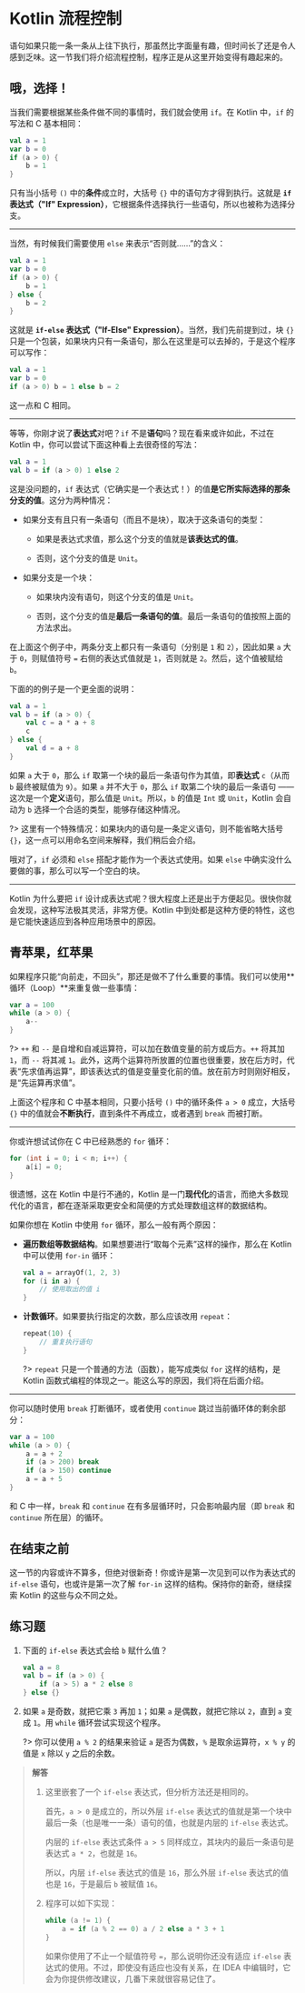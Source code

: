 # Kotlin 流程控制

语句如果只能一条一条从上往下执行，那虽然比字面量有趣，但时间长了还是令人感到乏味。这一节我们将介绍流程控制，程序正是从这里开始变得有趣起来的。

## 哦，选择！

当我们需要根据某些条件做不同的事情时，我们就会使用 `if`。在 Kotlin 中，`if` 的写法和 C 基本相同：

```kotlin
val a = 1
var b = 0
if (a > 0) {
    b = 1
}
```

只有当小括号 `()` 中的**条件**成立时，大括号 `{}` 中的语句方才得到执行。这就是 **`if` 表达式（"If" Expression）**，它根据条件选择执行一些语句，所以也被称为选择分支。

---

当然，有时候我们需要使用 `else` 来表示“否则就……”的含义：

```kotlin
val a = 1
var b = 0
if (a > 0) {
    b = 1
} else {
    b = 2
}
```

这就是 **`if-else` 表达式（"If-Else" Expression）**。当然，我们先前提到过，块 `{}` 只是一个包装，如果块内只有一条语句，那么在这里是可以去掉的，于是这个程序可以写作：

```kotlin
val a = 1
var b = 0
if (a > 0) b = 1 else b = 2
```

这一点和 C 相同。

---

等等，你刚才说了**表达式**对吧？`if` 不是**语句**吗？现在看来或许如此，不过在 Kotlin 中，你可以尝试下面这种看上去很奇怪的写法：

```kotlin
val a = 1
val b = if (a > 0) 1 else 2
```

这是没问题的，`if` 表达式（它确实是一个表达式！）的值**是它所实际选择的那条分支的值**。这分为两种情况：

- 如果分支有且只有一条语句（而且不是块），取决于这条语句的类型：
  
  - 如果是表达式求值，那么这个分支的值就是**该表达式的值**。
  
  - 否则，这个分支的值是 `Unit`。

- 如果分支是一个块：
  
  - 如果块内没有语句，则这个分支的值是 `Unit`。
  
  - 否则，这个分支的值是**最后一条语句的值**。最后一条语句的值按照上面的方法求出。

在上面这个例子中，两条分支上都只有一条语句（分别是 `1` 和 `2`），因此如果 `a` 大于 `0`，则赋值符号 `=` 右侧的表达式值就是 `1`，否则就是 `2`。然后，这个值被赋给 `b`。

下面的的例子是一个更全面的说明：

```kotlin
val a = 1
val b = if (a > 0) {
    val c = a * a + 8
    c
} else {
    val d = a + 8
}
```

如果 `a` 大于 `0`，那么 `if` 取第一个块的最后一条语句作为其值，即**表达式** `c`（从而 `b` 最终被赋值为 `9`）。如果 `a` 并不大于 `0`，那么 `if` 取第二个块的最后一条语句 —— 这次是一个**定义**语句，那么值是 `Unit`。所以，`b` 的值是 `Int` 或 `Unit`，Kotlin 会自动为 `b` 选择一个合适的类型，能够存储这种情况。

?> 这里有一个特殊情况：如果块内的语句是一条定义语句，则不能省略大括号 `{}`，这一点可以用命名空间来解释，我们稍后会介绍。

哦对了，`if` 必须和 `else` 搭配才能作为一个表达式使用。如果 `else` 中确实没什么要做的事，那么可以写一个空白的块。

---

Kotlin 为什么要把 `if` 设计成表达式呢？很大程度上还是出于方便起见。很快你就会发现，这种写法极其灵活，非常方便。Kotlin 中到处都是这种方便的特性，这也是它能快速适应到各种应用场景中的原因。

## 青苹果，红苹果

如果程序只能“向前走，不回头”，那还是做不了什么重要的事情。我们可以使用**循环（Loop）**来重复做一些事情：

```kotlin
var a = 100
while (a > 0) {
    a--
}
```

?> `++` 和 `--` 是自增和自减运算符，可以加在数值变量的前方或后方。`++` 将其加 `1`，而 `--` 将其减 `1`。此外，这两个运算符所放置的位置也很重要，放在后方时，代表“先求值再运算”，即该表达式的值是变量变化前的值。放在前方时则刚好相反，是“先运算再求值”。

上面这个程序和 C 中基本相同，只要小括号 `()` 中的循环条件 `a > 0` 成立，大括号 `{}` 中的值就会**不断执行**，直到条件不再成立，或者遇到 `break` 而被打断。

---

你或许想试试你在 C 中已经熟悉的 `for` 循环：

```c
for (int i = 0; i < n; i++) {
    a[i] = 0;
}
```

很遗憾，这在 Kotlin 中是行不通的，Kotlin 是一门**现代化**的语言，而绝大多数现代化的语言，都在逐渐采取更安全和简便的方式处理数组这样的数据结构。

如果你想在 Kotlin 中使用 `for` 循环，那么一般有两个原因：

- **遍历数组等数据结构**。如果想要进行“取每个元素”这样的操作，那么在 Kotlin 中可以使用  `for-in` 循环：
  
  ```kotlin
  val a = arrayOf(1, 2, 3)
  for (i in a) {
      // 使用取出的值 i
  }
  ```

- **计数循环**。如果要执行指定的次数，那么应该改用 `repeat`：
  
  ```kotlin
  repeat(10) {
      // 重复执行语句
  }
  ```
  
  ?> `repeat` 只是一个普通的方法（函数），能写成类似 `for` 这样的结构，是 Kotlin 函数式编程的体现之一。能这么写的原因，我们将在后面介绍。

---

你可以随时使用 `break` 打断循环，或者使用 `continue` 跳过当前循环体的剩余部分：

```kotlin
var a = 100
while (a > 0) {
    a = a + 2
    if (a > 200) break
    if (a > 150) continue
    a = a + 5
}
```

和 C 中一样，`break` 和 `continue` 在有多层循环时，只会影响最内层（即 `break` 和 `continue` 所在层）的循环。

## 在结束之前

这一节的内容或许不算多，但绝对很新奇！你或许是第一次见到可以作为表达式的 `if-else` 语句，也或许是第一次了解 `for-in` 这样的结构。保持你的新奇，继续探索 Kotlin 的这些与众不同之处。

## 练习题

1. 下面的 `if-else` 表达式会给 `b` 赋什么值？
   
   ```kotlin
   val a = 8
   val b = if (a > 0) {
       if (a > 5) a * 2 else 8
   } else {}
   ```

2. 如果 `a` 是奇数，就把它乘 `3` 再加 `1`；如果 `a` 是偶数，就把它除以 `2`，直到 `a` 变成 `1`。用 `while` 循环尝试实现这个程序。
   
   ?> 你可以使用 `a % 2` 的结果来验证 `a` 是否为偶数，`%` 是取余运算符，`x % y` 的值是 `x` 除以 `y` 之后的余数。

> **解答**
> 
> 1. 这里嵌套了一个 `if-else` 表达式，但分析方法还是相同的。
>    
>    首先，`a > 0` 是成立的，所以外层 `if-else` 表达式的值就是第一个块中最后一条（也是唯一一条）语句的值，也就是内层的 `if-else` 表达式。
>    
>    内层的 `if-else` 表达式条件 `a > 5` 同样成立，其块内的最后一条语句是表达式 `a * 2`，也就是 `16`。
>    
>    所以，内层 `if-else` 表达式的值是 `16`，那么外层 `if-else` 表达式的值也是 `16`，于是最后 `b` 被赋值 `16`。
> 
> 2. 程序可以如下实现：
>    
>    ```kotlin
>    while (a != 1) {
>        a = if (a % 2 == 0) a / 2 else a * 3 + 1
>    }
>    ```
>    
>    如果你使用了不止一个赋值符号 `=`，那么说明你还没有适应 `if-else` 表达式的使用。不过，即使没有适应也没有关系，在 IDEA 中编辑时，它会为你提供修改建议，几番下来就很容易记住了。
